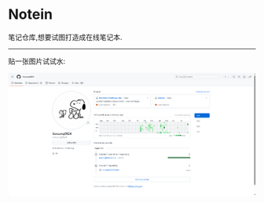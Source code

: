 # Notein
笔记仓库,想要试图打造成在线笔记本.

---

贴一张图片试试水:

![image-20240803213945645](./README.assets/image-20240803213945645.png)

